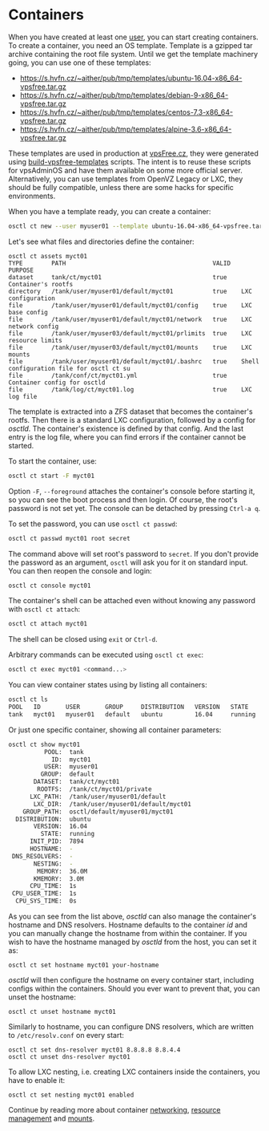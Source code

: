 # Containers
When you have created at least one [user](users.md), you can start creating
containers. To create a container, you need an OS template. Template is
a gzipped tar archive containing the root file system. Until we get
the template machinery going, you can use one of these templates:

 - https://s.hvfn.cz/~aither/pub/tmp/templates/ubuntu-16.04-x86_64-vpsfree.tar.gz
 - https://s.hvfn.cz/~aither/pub/tmp/templates/debian-9-x86_64-vpsfree.tar.gz
 - https://s.hvfn.cz/~aither/pub/tmp/templates/centos-7.3-x86_64-vpsfree.tar.gz
 - https://s.hvfn.cz/~aither/pub/tmp/templates/alpine-3.6-x86_64-vpsfree.tar.gz

These templates are used in production at [vpsFree.cz](https://vpsfree.org),
they were generated using
[build-vpsfree-templates](https://github.com/vpsfreecz/build-vpsfree-templates)
scripts. The intent is to reuse these scripts for vpsAdminOS and have them
available on some more official server. Alternatively, you can use templates
from OpenVZ Legacy or LXC, they should be fully compatible, unless there are
some hacks for specific environments.

When you have a template ready, you can create a container:

```bash
osctl ct new --user myuser01 --template ubuntu-16.04-x86_64-vpsfree.tar.gz myct01
```

Let's see what files and directories define the container:

```
osctl ct assets myct01
TYPE        PATH                                         VALID   PURPOSE
dataset     tank/ct/myct01                               true    Container's rootfs
directory   /tank/user/myuser01/default/myct01           true    LXC configuration
file        /tank/user/myuser01/default/myct01/config    true    LXC base config
file        /tank/user/myuser01/default/myct01/network   true    LXC network config
file        /tank/user/myuser03/default/myct01/prlimits  true    LXC resource limits                      
file        /tank/user/myuser03/default/myct01/mounts    true    LXC mounts
file        /tank/user/myuser01/default/myct01/.bashrc   true    Shell configuration file for osctl ct su
file        /tank/conf/ct/myct01.yml                     true    Container config for osctld
file        /tank/log/ct/myct01.log                      true    LXC log file
```

The template is extracted into a ZFS dataset that becomes the container's rootfs.
Then there is a standard LXC configuration, followed by a config for *osctld*.
The container's existence is defined by that config. And the last entry is the
log file, where you can find errors if the container cannot be started.

To start the container, use:

```bash
osctl ct start -F myct01
```

Option `-F`, `--foreground` attaches the container's console before starting it,
so you can see the boot process and then login. Of course, the root's password
is not set yet. The console can be detached by pressing `Ctrl-a q`.

To set the password, you can use `osctl ct passwd`:

```bash
osctl ct passwd myct01 root secret
```

The command above will set root's password to `secret`. If you don't provide
the password as an argument, `osctl` will ask you for it on standard input.
You can then reopen the console and login:

```bash
osctl ct console myct01
```

The container's shell can be attached even without knowing any password with
`osctl ct attach`:

```bash
osctl ct attach myct01
```

The shell can be closed using `exit` or `Ctrl-d`.

Arbitrary commands can be executed using `osctl ct exec`:

```bash
osctl ct exec myct01 <command...>
```

You can view container states using by listing all containers:

```bash
osctl ct ls
POOL   ID       USER       GROUP     DISTRIBUTION   VERSION   STATE     INIT_PID   MEMORY   CPU_TIME 
tank   myct01   myuser01   default   ubuntu         16.04     running   7894       36.0M    1s
```

Or just one specific container, showing all container parameters:

```bash
osctl ct show myct01
          POOL:  tank
            ID:  myct01
          USER:  myuser01
         GROUP:  default
       DATASET:  tank/ct/myct01
        ROOTFS:  /tank/ct/myct01/private
      LXC_PATH:  /tank/user/myuser01/default
       LXC_DIR:  /tank/user/myuser01/default/myct01
    GROUP_PATH:  osctl/default/myuser01/myct01
  DISTRIBUTION:  ubuntu
       VERSION:  16.04
         STATE:  running
      INIT_PID:  7894
      HOSTNAME:  -
 DNS_RESOLVERS:  -
       NESTING:  -
        MEMORY:  36.0M
       KMEMORY:  3.0M
      CPU_TIME:  1s
 CPU_USER_TIME:  1s
  CPU_SYS_TIME:  0s
```

As you can see from the list above, *osctld* can also manage the container's
hostname and DNS resolvers. Hostname defaults to the container *id* and you
can manually change the hostname from within the container. If you wish to have
the hostname managed by *osctld* from the host, you can set it as:

```
osctl ct set hostname myct01 your-hostname
```

*osctld* will then configure the hostname on every container start, including
configs within the containers. Should you ever want to prevent that, you can
unset the hostname:

```
osctl ct unset hostname myct01
```

Similarly to hostname, you can configure DNS resolvers, which are written to
`/etc/resolv.conf` on every start:

```
osctl ct set dns-resolver myct01 8.8.8.8 8.8.4.4
osctl ct unset dns-resolver myct01
```

To allow LXC nesting, i.e. creating LXC containers inside the containers, you
have to enable it:

```
osctl ct set nesting myct01 enabled
```

Continue by reading more about container [networking](networking.md),
[resource management](resources.md) and [mounts](mounts.md).
